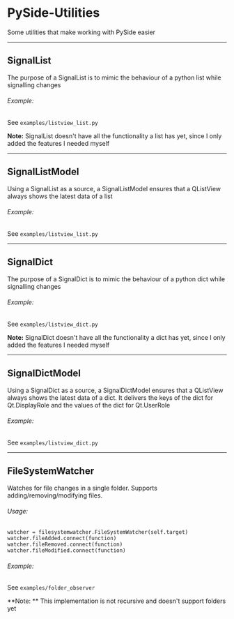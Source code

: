 # PySide-Utilities
Some utilities that make working with PySide easier

---
## SignalList
The purpose of a SignalList is to mimic the behaviour of a python list while signalling changes

###### Example:
See `examples/listview_list.py`

**Note:** SignalList doesn't have all the functionality a list has yet, since I only added the features I needed myself

---
## SignalListModel
Using a SignalList as a source, a SignalListModel ensures that a QListView always shows the latest data of a list

###### Example:
See `examples/listview_list.py`

---
## SignalDict
The purpose of a SignalDict is to mimic the behaviour of a python dict while signalling changes

###### Example:
See `examples/listview_dict.py`

**Note:** SignalDict doesn't have all the functionality a dict has yet, since I only added the features I needed myself

---
## SignalDictModel
Using a SignalDict as a source, a SignalDictModel ensures that a QListView always shows the latest data of a dict.
It delivers the keys of the dict for Qt.DisplayRole and the values of the dict for Qt.UserRole

###### Example:
See `examples/listview_dict.py`

---
## FileSystemWatcher
Watches for file changes in a single folder. Supports adding/removing/modifying files.

###### Usage:
    watcher = filesystemwatcher.FileSystemWatcher(self.target)
    watcher.fileAdded.connect(function)
    watcher.fileRemoved.connect(function)
    watcher.fileModified.connect(function)

###### Example:
See `examples/folder_observer`

**Note: ** This implementation is not recursive and doesn't support folders yet
